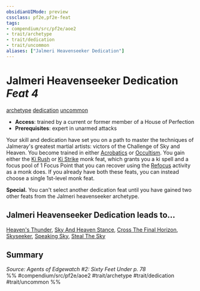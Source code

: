 ```yaml
---
obsidianUIMode: preview
cssclass: pf2e,pf2e-feat
tags:
- compendium/src/pf2e/aoe2
- trait/archetype
- trait/dedication
- trait/uncommon
aliases: ["Jalmeri Heavenseeker Dedication"]
---
```

# Jalmeri Heavenseeker Dedication  *Feat 4*  
[archetype](../../rules/traits/archetype.md)  [dedication](../../rules/traits/dedication.md)  [uncommon](../../rules/traits/uncommon.md)  

- **Access**: trained by a current or former member of a House of Perfection
- **Prerequisites**: expert in unarmed attacks

Your skill and dedication have set you on a path to master the techniques of Jalmeray's greatest martial artists: victors of the Challenge of Sky and Heaven. You become trained in either [Acrobatics](../skills.md#Acrobatics) or [Occultism](../skills.md#Occultism). You gain either the [Ki Rush](ki-rush.md) or [Ki Strike](ki-strike.md) monk feat, which grants you a ki spell and a focus pool of 1 Focus Point that you can recover using the [Refocus](../../rules/actions/refocus.md) activity as a monk does. If you already have both these feats, you can instead choose a single 1st-level monk feat.

**Special.** You can't select another dedication feat until you have gained two other feats from the Jalmeri heavenseeker archetype.

## Jalmeri Heavenseeker Dedication leads to...

[Heaven's Thunder](heavens-thunder-aoe2.md), [Sky And Heaven Stance](sky-and-heaven-stance-aoe2.md), [Cross The Final Horizon](cross-the-final-horizon-aoe2.md), [Skyseeker](skyseeker-aoe2.md), [Speaking Sky](speaking-sky-aoe2.md), [Steal The Sky](steal-the-sky-aoe2.md)

## Summary

*Source: Agents of Edgewatch #2: Sixty Feet Under p. 78*  
%% #compendium/src/pf2e/aoe2 #trait/archetype #trait/dedication #trait/uncommon %%